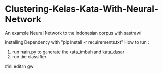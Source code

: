 # Clustering-Kelas-Kata-With-Neural-Network
An example Neural Network to the indonesian corpus with sastrawi 

Installing Dependency with "pip install -r requirements.txt"
How to run : 
1. run main.py to generate the kata_imbuh and kata_dasar
2. run the classifier

#ini editan gw
